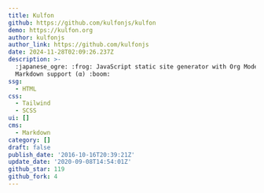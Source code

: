 ```yaml
---
title: Kulfon
github: https://github.com/kulfonjs/kulfon
demo: https://kulfon.org
author: kulfonjs
author_link: https://github.com/kulfonjs
date: 2024-11-28T02:09:26.237Z
description: >-
  :japanese_ogre: :frog: JavaScript static site generator with Org Mode &
  Markdown support (α) :boom:
ssg:
  - HTML
css:
  - Tailwind
  - SCSS
ui: []
cms:
  - Markdown
category: []
draft: false
publish_date: '2016-10-16T20:39:21Z'
update_date: '2020-09-08T14:54:01Z'
github_star: 119
github_fork: 4
---
```

